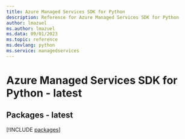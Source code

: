 ```yaml
---
title: Azure Managed Services SDK for Python
description: Reference for Azure Managed Services SDK for Python
author: lmazuel
ms.author: lmazuel
ms.data: 09/01/2023
ms.topic: reference
ms.devlang: python
ms.service: managedservices
---
```

# Azure Managed Services SDK for Python - latest
## Packages - latest
[!INCLUDE [packages](managed-services-index.md)]